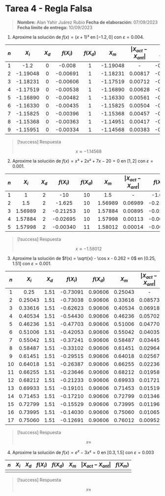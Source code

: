 # Tarea 4 - Regla Falsa

> **Nombre:** Alan Yahir Juárez Rubio 
> **Fecha de elaboración:** 07/09/2023
> **Fecha límite de entrega:** 10/09/2023

1. Aproxime la solución de $f(x) = (x+1)³$ en $[-1.2, 0]$ con $\varepsilon = 0.004$.

| $n$ |  $X_i$   | $X_d$ | $f(X_i)$ | $f(X_d)$ |  $X_m$   | $\lvert X_{act} - X_{ant} \rvert$ | $f(X_m)$ |
|:---:|:--------:|:-----:|:--------:|:--------:|:--------:|:---------------------------------:|:--------:|
|  1  |   -1.2   |   0   |  -0.008  |    1     | -1.19048 |                 -                 | -0.00691 |
|  2  | -1.19048 |   0   | -0.00691 |    1     | -1.18231 |              0.00817              | -0.00606 |
|  3  | -1.18231 |   0   | -0.00606 |    1     | -1.17519 |              0.00712              | -0.00538 |
|  4  | -1.17519 |   0   | -0.00538 |    1     | -1.16890 |              0.00628              | -0.00482 |
|  5  | -1.16890 |   0   | -0.00482 |    1     | -1.16330 |              0.00561              | -0.00435 |
|  6  | -1.16330 |   0   | -0.00435 |    1     | -1.15825 |              0.00504              | -0.00396 |
|  7  | -1.15825 |   0   | -0.00396 |    1     | -1.15368 |              0.00457              | -0.00363 |
|  8  | -1.15368 |   0   | -0.00363 |    1     | -1.14951 |              0.00417              | -0.00334 |
|  9  | -1.15951 |   0   | -0.00334  |    1     | -1.14568 |              0.00383              | -0.00309 |

> [!success] Respuesta
> 
>$$x \approx -1.14568$$

2. Aproxime la solución de $f(x) = x³ + 2x² + 7x - 20 = 0$ en $[1, 2]$ con $\varepsilon = 0.001$.

| $n$ |  $X_i$  | $X_d$ | $f(X_i)$ | $f(X_d)$ |  $X_m$  | $\lvert X_{act} - X_{ant} \rvert$ | $f(X_m)$ |
|:---:|:-------:|:-----:|:--------:|:--------:|:-------:|:---------------------------------:|:--------:|
|  1  |    1    |   2   |   -10    |    10    |   1.5   |                 -                 |  -1.625  |
|  2  |   1.5   |   2   |  -1.625  |    10    | 1.56989 |              0.06989              | -0.21253 |
|  3  | 1.56989 |   2   | -0.21253 |    10    | 1.57884 |              0.00895              | -0.02695 |
|  4  | 1.57884 |   2   | -0.02695 |    10    | 1.57998 |              0.00113              | -0.00340 |
|  5  | 1.57998 |   2   | -0.00340 |    11    | 1.58012 |              0.00014              | -0.00043 |

> [!success] Respuesta
> 
>$$x \approx -1.58012$$

3. Aproxime la solución de $f(x) = \sqrt{x} - \cos x - 0.262 = 0$ en $[0.25, 1.51]$ con $\varepsilon = 0.001$.

| $n$ |  $X_i$  | $X_d$ | $f(X_i)$ | $f(X_d)$ |  $X_m$  | $\lvert X_{act} - X_{ant} \rvert$ | $f(X_m)$ |
|:---:|:-------:|:-----:|:--------:|:--------:|:-------:|:---------------------------------:|:--------:|
|  1  |  0.25   | 1.51  | -0.73091 | 0.90606  | 0.25043 |                 -                 | -0.73038 |
|  2  | 0.25043 | 1.51  | -0.73038 | 0.90606  | 0.33616 |              0.08573              | -0.62623 |
|  3  | 0.33616 | 1.51  | -0.62623 | 0.90606  | 0.40534 |              0.06918              | -0.54430 |
|  4  | 0.40534 | 1.51  | -0.54430 | 0.90606  | 0.46236 |              0.05702              | -0.47703 |
|  5  | 0.46236 | 1.51  | -0.47703 | 0.90606  | 0.51006 |              0.04770              | -0.42053 |
|  6  | 0.51006 | 1.51  | -0.42053 | 0.90606  | 0.55042 |              0.04035              | -0.37241 |
|  7  | 0.55042 | 1.51  | -0.37241 | 0.90606  | 0.58487 |              0.03445              | -0.33102 |
|  8  | 0.58487 | 1.51  | -0.33102 | 0.90606  | 0.61451 |              0.02964              | -0.29515 |
|  9  | 0.61451 | 1.51  | -0.29515 | 0.90606  | 0.64018 |              0.02567              | -0.26387 |
| 10  | 0.64018 | 1.51  | -0.26387 | 0.90606  | 0.66255 |              0.02236              | -0.23646 |
| 11  | 0.66255 | 1.51  | -0.23646 | 0.90606  | 0.68212 |              0.01958              | -0.21233 |
| 12  | 0.68212 | 1.51  | -0.21233 | 0.90606  | 0.69933 |              0.01721              | -0.19101 |
| 13  | 0.69933 | 1.51  | -0.19101 | 0.90606  | 0.71453 |              0.01519              | -0.17210 |
| 14  | 0.71453 | 1.51  | -0.17210 | 0.90606  | 0.72799 |              0.01346              | -0.15529 |
| 15  | 0.72799 | 1.51  | -0.15529 | 0.90606  | 0.73995 |              0.01196              | -0.14030 |
| 16  | 0.73995 | 1.51  | -0.14030 | 0.90606  | 0.75060 |              0.01065              | -0.12691 |
| 17  | 0.75060 | 1.51  | -0.12691 | 0.90606  | 0.76012 |              0.00952              | -0.11491 |


> [!success] Respuesta
> 
>$$x \approx $$

4. Aproxime la solución de $f(x) = e^x - 3x² = 0$ en $[0.3, 1.5]$ con $\varepsilon = 0.003$

| $n$ | $X_i$ | $X_d$ | $f(X_i)$ | $f(X_d)$ | $X_m$ | $\lvert X_{act} - X_{ant} \rvert$ | $f(X_m)$ |
|:---:|:-----:|:-----:|:--------:|:--------:|:-----:|:---------------------------------:|:--------:|
|     |       |       |          |          |       |                                   |          |

> [!success] Respuesta
> 
>$$x \approx $$